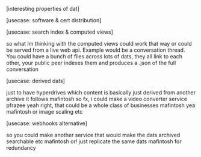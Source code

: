 [interesting properties of dat]

[usecase: software & cert distribution]

[usecase: search index & computed views]

so what Im thinking with the computed views could work that way or could be served from a live web api. Example would be a conversation thread. You could have a bunch of files across lots of dats, they all link to each other, your public peer indexes them and produces a .json of the full conversation

[usecase: derived dats]

just to have hyperdrives which content is basically just derived from another archive it follows
mafintosh
so fx, i could make a video converter service
pfrazee
yeah right, that could be a whole class of businesses
mafintosh
yea
mafintosh
or image scaling etc

[usecase: webhooks alternative]

so you could make another service that would make the dats archived searchable etc
mafintosh
or! just replicate the same dats
mafintosh
for redundancy